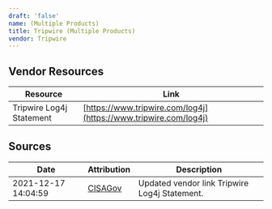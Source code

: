 ```yaml
---
draft: 'false'
name: (Multiple Products)
title: Tripwire (Multiple Products)
vendor: Tripwire
---
```


## Vendor Resources
| Resource | Link |
| --- | --- |
| Tripwire Log4j Statement | [https://www.tripwire.com/log4j](https://www.tripwire.com/log4j) |



## Sources
| Date | Attribution | Description |
| --- | --- | --- |
| 2021-12-17 14:04:59 | [CISAGov](https://raw.githubusercontent.com/cisagov/log4j-affected-db/develop/README.md) | Updated vendor link Tripwire Log4j Statement.  |
